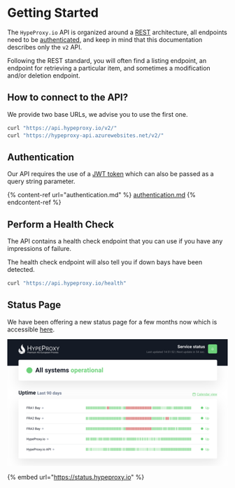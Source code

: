 # Getting Started

The `HypeProxy.io` API is organized around a [REST](https://en.wikipedia.org/wiki/Representational\_state\_transfer) architecture, all endpoints need to be [authenticated](authentication.md), and keep in mind that this documentation describes only the `v2` API.

Following the REST standard, you will often find a listing endpoint, an endpoint for retrieving a particular item, and sometimes a modification and/or deletion endpoint.

## How to connect to the API?

We provide two base URLs, we advise you to use the first one.

```bash
curl "https://api.hypeproxy.io/v2/"
curl "https://hypeproxy-api.azurewebsites.net/v2/"
```

## Authentication

Our API requires the use of a [JWT token](https://jwt.io/introduction) which can also be passed as a query string parameter.

{% content-ref url="authentication.md" %}
[authentication.md](authentication.md)
{% endcontent-ref %}

## Perform a Health Check

The API contains a health check endpoint that you can use if you have any impressions of failure.

The health check endpoint will also tell you if down bays have been detected.

```bash
curl "https://api.hypeproxy.io/health"
```

## Status Page

We have been offering a new status page for a few months now which is accessible [here](https://status.hypeproxy.io).

![HypeProxy.io Status Page Screenshot.](<../.gitbook/assets/Screenshot 2021-11-07 at 14.51.59.png>)

{% embed url="https://status.hypeproxy.io" %}

###
